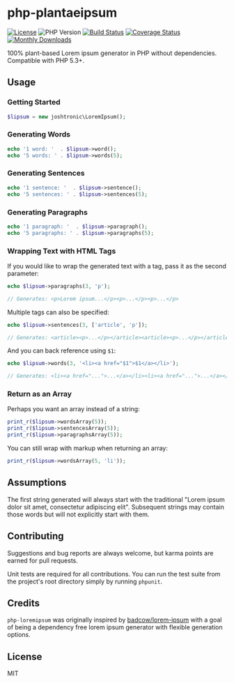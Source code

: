 # php-plantaeipsum

[![License](https://img.shields.io/packagist/l/joshtronic/php-loremipsum?style=for-the-badge)](https://github.com/joshtronic/php-loremipsum/blob/master/LICENSE)
![PHP Version](https://img.shields.io/packagist/php-v/joshtronic/php-loremipsum?style=for-the-badge)
[![Build Status](https://img.shields.io/travis/joshtronic/php-loremipsum/master?style=for-the-badge)](https://travis-ci.org/joshtronic/php-loremipsum)
[![Coverage Status](https://img.shields.io/coveralls/github/joshtronic/php-loremipsum/master?style=for-the-badge)](https://coveralls.io/github/joshtronic/php-loremipsum?branch=master)
[![Monthly Downloads](https://img.shields.io/packagist/dm/joshtronic/php-loremipsum?style=for-the-badge)](https://packagist.org/packages/joshtronic/php-loremipsum)

100% plant-based Lorem ipsum generator in PHP without dependencies. Compatible with PHP 5.3+.

## Usage

### Getting Started

```php
$lipsum = new joshtronic\LoremIpsum();
```

### Generating Words

```php
echo '1 word: '  . $lipsum->word();
echo '5 words: ' . $lipsum->words(5);
```

### Generating Sentences

```php
echo '1 sentence: '  . $lipsum->sentence();
echo '5 sentences: ' . $lipsum->sentences(5);
```

### Generating Paragraphs

```php
echo '1 paragraph: '  . $lipsum->paragraph();
echo '5 paragraphs: ' . $lipsum->paragraphs(5);
```

### Wrapping Text with HTML Tags

If you would like to wrap the generated text with a tag, pass it as the second
parameter:

```php
echo $lipsum->paragraphs(3, 'p');

// Generates: <p>Lorem ipsum...</p><p>...</p><p>...</p>
```

Multiple tags can also be specified:

```php
echo $lipsum->sentences(3, ['article', 'p']);

// Generates: <article><p>...</p></article><article><p>...</p></article><article><p>...</p></article>
```

And you can back reference using `$1`:

```php
echo $lipsum->words(3, '<li><a href="$1">$1</a></li>');

// Generates: <li><a href="...">...</a></li><li><a href="...">...</a></li><li><a href="...">...</a></li>
```

### Return as an Array

Perhaps you want an array instead of a string:

```php
print_r($lipsum->wordsArray(5));
print_r($lipsum->sentencesArray(5));
print_r($lipsum->paragraphsArray(5));
```

You can still wrap with markup when returning an array:

```php
print_r($lipsum->wordsArray(5, 'li'));
```

## Assumptions

The first string generated will always start with the traditional "Lorem ipsum
dolor sit amet, consectetur adipiscing elit". Subsequent strings may contain
those words but will not explicitly start with them.

## Contributing

Suggestions and bug reports are always welcome, but karma points are earned for
pull requests.

Unit tests are required for all contributions. You can run the test suite from
the project's root directory simply by running `phpunit`.

## Credits

`php-loremipsum` was originally inspired by
[badcow/lorem-ipsum](https://packagist.org/packages/badcow/lorem-ipsum) with a
goal of being a dependency free lorem ipsum generator with flexible generation
options.

## License

MIT
